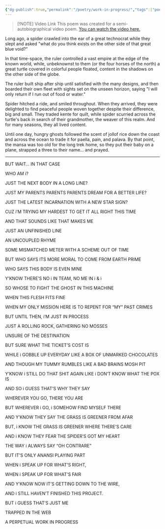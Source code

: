 ```yaml
---
{"dg-publish":true,"permalink":"/poetry/work-in-progress/","tags":["poetry","prose","video","Pan-Africanism","ANANSI"]}
---
```



> [!NOTE] Video Link
> This poem was created for a semi-autobiographical video poem. [You can watch the video here.](https://www.youtube.com/watch?v=2bjfEzQcCk4)


Long ago, a spider crawled into the ear of a great technocrat while they slept and asked "what do you think exists on the other side of that great blue void?" 

In that time-space, the ruler controlled a vast empire at the edge of the known world, while, unbeknownst to them (or the four horses of the north) a great turtle covered in colorful people floated, content in the shadows on the other side of the globe.

The ruler built ship after ship until satisfied with the many designs, and then boarded their own fleet with sights set on the unseen horizon, saying "I will only return if I run out of food or water."

Spider hitched a ride, and smiled throughout. When they arrived, they were delighted to find peaceful people woven together despite their difference, big and small. They traded kente for quilt, while spider scurried across the turtle's back in search of their grandmother, the weaver of this realm. And for many seasons, they all lived content.

Until one day, hungry ghosts followed the scent of jollof rice down the coast and across the ocean to trade it for paella, pain, and palava. By that point, the mansa was too old for the long trek home, so they put their baby on a plane, strapped a three to their name... and prayed.

---

BUT WAIT… IN THAT CASE

WHO AM i?

JUST THE NEXT BODY IN A LONG LINE?

JUST MY PARENTS PARENTS PARENTS DREAM FOR A BETTER LIFE?

JUST THE LATEST INCARNATION WITH A NEW STAR SIGN?

CUZ i’M TRYING MY HARDEST TO GET IT ALL RIGHT THIS TIME

AND THAT SOUNDS LIKE THAT MAKES ME

JUST AN UNFINISHED LINE

AN UNCOUPLED RHYME

SOME MISMATCHED METER WITH A SCHEME OUT OF TIME

BUT WHO SAYS ITS MORE MORAL TO COME FROM EARTH PRIME

WHO SAYS THIS BODY IS EVEN MINE

Y’KNOW THERE’S NO i IN TEAM, NO ME IN i & i

SO WHOSE TO FIGHT THE GHOST IN THIS MACHINE

WHEN THIS FLESH FITS FINE

WHEN MY ONLY MISSION HERE IS TO REPENT FOR “MY” PAST CRIMES

BUT UNTIL THEN, i’M JUST IN PROCESS

JUST A ROLLING ROCK, GATHERING NO MOSSES

UNSURE OF THE DESTINATION

BUT SURE WHAT THE TICKET’S COST IS

WHILE i GOBBLE UP EVERYDAY LIKE A BOX OF UNMARKED CHOCOLATES

AND THOUGH MY TUMMY RUMBLES LIKE A BAD BRAINS MOSH PIT

Y’KNOW i STILL DO THAT SHIT AGAIN LIKE i DON’T KNOW WHAT THE POX IS

AND SO i GUESS THAT’S WHY THEY SAY

WHEREVER YOU GO, THERE YOU ARE

BUT WHEREVER i GO, i SOMEHOW FIND MYSELF THERE

AND Y’KNOW THEY SAY THE GRASS IS GREENER FROM AFAR

BUT, i KNOW THE GRASS IS GREENER WHERE THERE’S CARE

AND i KNOW THEY FEAR THE SPIDER’S GOT MY HEART

THE WAY i ALWAYS SAY “OH CONTRARE”

BUT IT'S ONLY ANANSI PLAYING PART

WHEN i SPEAK UP FOR WHAT'S RIGHT,

WHEN i SPEAK UP FOR WHAT'S FAIR

AND Y’KNOW NOW IT’S GETTING DOWN TO THE WIRE,

AND i STILL HAVEN’T FINISHED THIS PROJECT.

BUT i GUESS THAT’S JUST ME

TRAPPED IN THE WEB

A PERPETUAL WORK IN PROGRESS